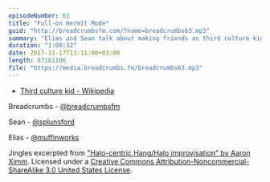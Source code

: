```yaml
---
episodeNumber: 63
title: "Full-on Hermit Mode"
guid: "http://breadcrumbsfm.com/?name=breadcrumbs63.mp3"
summary: "Elias and Sean talk about making friends as third culture kids and ask the more general question of whether it’s possible to make friends without being able to relate to each other’s past and/or identity. In the aftershow, Elias quizzes Sean about the iPhone X."
duration: "1:00:32"
date: 2017-11-17T13:11:00+03:00
length: 87181106
file: "https://media.breadcrumbs.fm/breadcrumbs63.mp3"
---
```


- [Third culture kid - Wikipedia](https://en.wikipedia.org/wiki/Third_culture_kid)

Breadcrumbs - [@breadcrumbsfm](https://twitter.com/breadcrumbsfm)

Sean - [@splunsford](https://twitter.com/splunsford)

Elias - [@muffinworks](https://twitter.com/muffinworks)

Jingles excerpted from [ "Halo-centric Hang/Halo improvisation" by Aaron Ximm](http://freemusicarchive.org/music/aaron_ximm/handpans_and_the_hang/). Licensed under a [Creative Commons Attribution-Noncommercial-ShareAlike 3.0 United States License](http://creativecommons.org/licenses/by-nc-sa/3.0/us/).
